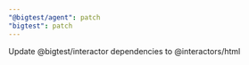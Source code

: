 ```yaml
---
"@bigtest/agent": patch
"bigtest": patch
---
```


Update @bigtest/interactor dependencies to @interactors/html
